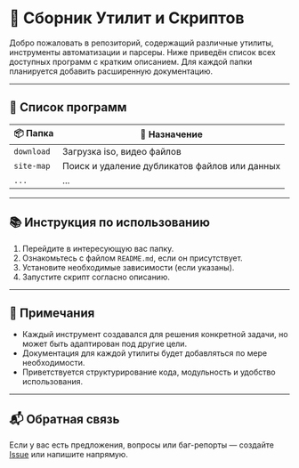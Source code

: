 # 🧰 Сборник Утилит и Скриптов

Добро пожаловать в репозиторий, содержащий различные утилиты, инструменты автоматизации и парсеры. Ниже приведён список всех доступных программ с кратким описанием. Для каждой папки планируется добавить расширенную документацию.

---

## 📁 Список программ

| 📦 Папка   | 📝 Назначение                                             |
|------------|-----------------------------------------------------------|
| `download` | Загрузка iso, видео файлов                                |
| `site-map` | Поиск и удаление дубликатов файлов или данных             |
| `...`      | ...                                                       |

---

## 📚 Инструкция по использованию

1. Перейдите в интересующую вас папку.
2. Ознакомьтесь с файлом `README.md`, если он присутствует.
3. Установите необходимые зависимости (если указаны).
4. Запустите скрипт согласно описанию.

---

## 📌 Примечания

- Каждый инструмент создавался для решения конкретной задачи, но может быть адаптирован под другие цели.
- Документация для каждой утилиты будет добавляться по мере необходимости.
- Приветствуется структурирование кода, модульность и удобство использования.

---

## 📬 Обратная связь

Если у вас есть предложения, вопросы или баг-репорты — создайте [Issue](#) или напишите напрямую.

